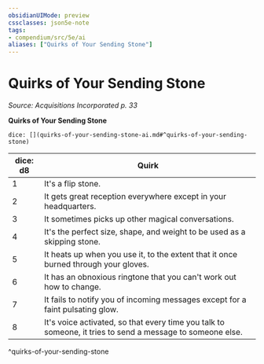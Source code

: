 ```yaml
---
obsidianUIMode: preview
cssclasses: json5e-note
tags:
- compendium/src/5e/ai
aliases: ["Quirks of Your Sending Stone"]
---
```

# Quirks of Your Sending Stone
*Source: Acquisitions Incorporated p. 33* 

**Quirks of Your Sending Stone**

`dice: [](quirks-of-your-sending-stone-ai.md#^quirks-of-your-sending-stone)`

| dice: d8 | Quirk |
|----------|-------|
| 1 | It's a flip stone. |
| 2 | It gets great reception everywhere except in your headquarters. |
| 3 | It sometimes picks up other magical conversations. |
| 4 | It's the perfect size, shape, and weight to be used as a skipping stone. |
| 5 | It heats up when you use it, to the extent that it once burned through your gloves. |
| 6 | It has an obnoxious ringtone that you can't work out how to change. |
| 7 | It fails to notify you of incoming messages except for a faint pulsating glow. |
| 8 | It's voice activated, so that every time you talk to someone, it tries to send a message to someone else. |
^quirks-of-your-sending-stone